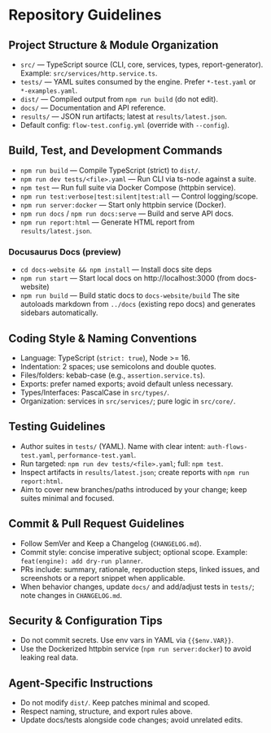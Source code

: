 # Repository Guidelines

## Project Structure & Module Organization
- `src/` — TypeScript source (CLI, core, services, types, report-generator). Example: `src/services/http.service.ts`.
- `tests/` — YAML suites consumed by the engine. Prefer `*-test.yaml` or `*-examples.yaml`.
- `dist/` — Compiled output from `npm run build` (do not edit).
- `docs/` — Documentation and API reference.
- `results/` — JSON run artifacts; latest at `results/latest.json`.
- Default config: `flow-test.config.yml` (override with `--config`).

## Build, Test, and Development Commands
- `npm run build` — Compile TypeScript (strict) to `dist/`.
- `npm run dev tests/<file>.yaml` — Run CLI via ts-node against a suite.
- `npm test` — Run full suite via Docker Compose (httpbin service).
- `npm run test:verbose|test:silent|test:all` — Control logging/scope.
- `npm run server:docker` — Start only httpbin service (Docker).
- `npm run docs` / `npm run docs:serve` — Build and serve API docs.
- `npm run report:html` — Generate HTML report from `results/latest.json`.

### Docusaurus Docs (preview)
- `cd docs-website && npm install` — Install docs site deps
- `npm run start` — Start local docs on http://localhost:3000 (from docs-website)
- `npm run build` — Build static docs to `docs-website/build`
The site autoloads markdown from `../docs` (existing repo docs) and generates sidebars automatically.

## Coding Style & Naming Conventions
- Language: TypeScript (`strict: true`), Node >= 16.
- Indentation: 2 spaces; use semicolons and double quotes.
- Files/folders: kebab-case (e.g., `assertion.service.ts`).
- Exports: prefer named exports; avoid default unless necessary.
- Types/Interfaces: PascalCase in `src/types/`.
- Organization: services in `src/services/`; pure logic in `src/core/`.

## Testing Guidelines
- Author suites in `tests/` (YAML). Name with clear intent: `auth-flows-test.yaml`, `performance-test.yaml`.
- Run targeted: `npm run dev tests/<file>.yaml`; full: `npm test`.
- Inspect artifacts in `results/latest.json`; create reports with `npm run report:html`.
- Aim to cover new branches/paths introduced by your change; keep suites minimal and focused.

## Commit & Pull Request Guidelines
- Follow SemVer and Keep a Changelog (`CHANGELOG.md`).
- Commit style: concise imperative subject; optional scope. Example: `feat(engine): add dry-run planner`.
- PRs include: summary, rationale, reproduction steps, linked issues, and screenshots or a report snippet when applicable.
- When behavior changes, update `docs/` and add/adjust tests in `tests/`; note changes in `CHANGELOG.md`.

## Security & Configuration Tips
- Do not commit secrets. Use env vars in YAML via `{{$env.VAR}}`.
- Use the Dockerized httpbin service (`npm run server:docker`) to avoid leaking real data.

## Agent-Specific Instructions
- Do not modify `dist/`. Keep patches minimal and scoped.
- Respect naming, structure, and export rules above.
- Update docs/tests alongside code changes; avoid unrelated edits.
